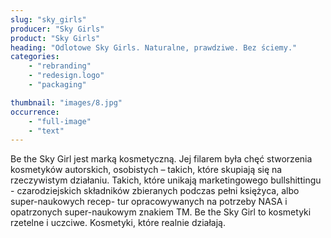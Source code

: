 ```yaml
---
slug: "sky_girls"
producer: "Sky Girls"
product: "Sky Girls"
heading: "Odlotowe Sky Girls. Naturalne, prawdziwe. Bez ściemy."
categories:
    - "rebranding"
    - "redesign.logo"
    - "packaging"

thumbnail: "images/8.jpg"
occurrence:
    - "full-image"
    - "text"
---
```

Be the Sky Girl jest marką kosmetyczną. Jej filarem była chęć
stworzenia kosmetyków autorskich, osobistych – takich, które
skupiają się na rzeczywistym działaniu. Takich, które unikają
marketingowego bullshittingu - czarodziejskich składników
zbieranych podczas pełni księżyca, albo super-naukowych recep- tur
opracowywanych na potrzeby NASA i opatrzonych super-naukowym
znakiem TM. Be the Sky Girl to kosmetyki rzetelne i uczciwe.
Kosmetyki, które realnie działają.
  